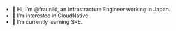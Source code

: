- 👋 Hi, I’m @frauniki, an Infrastracture Engineer working in Japan.
- 👀 I’m interested in CloudNative.
- 🌱 I’m currently learning SRE.

<!---
frauniki/frauniki is a ✨ special ✨ repository because its `README.md` (this file) appears on your GitHub profile.
You can click the Preview link to take a look at your changes.
--->
